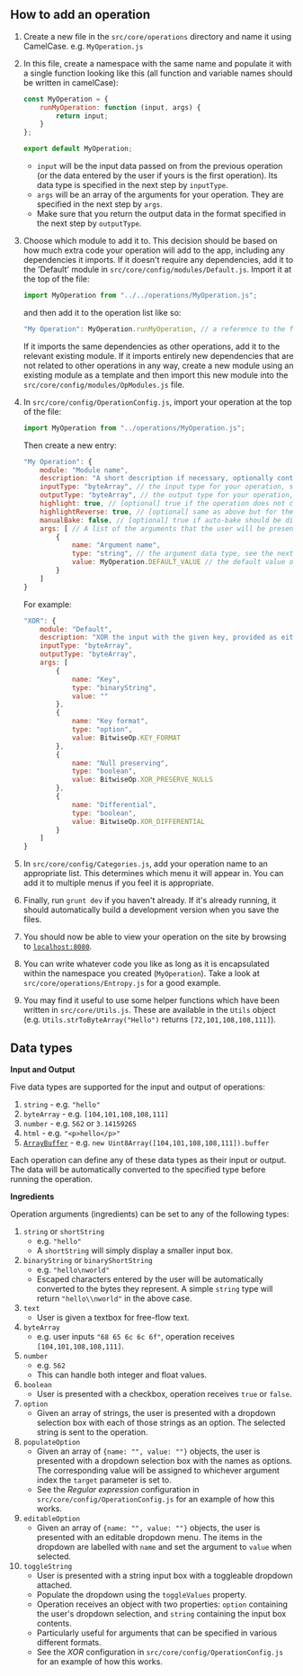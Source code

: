 ## How to add an operation

 1. Create a new file in the `src/core/operations` directory and name it using CamelCase. e.g. `MyOperation.js`
 2. In this file, create a namespace with the same name and populate it with a single function looking like this (all function and variable names should be written in camelCase):
    
    ```javascript
    const MyOperation = {
        runMyOperation: function (input, args) {
            return input;
        }
    };

    export default MyOperation;
    ```

    - `input` will be the input data passed on from the previous operation (or the data entered by the user if yours is the first operation). Its data type is specified in the next step by `inputType`.
    - `args` will be an array of the arguments for your operation. They are specified in the next step by `args`.
    - Make sure that you return the output data in the format specified in the next step by `outputType`.

 3. Choose which module to add it to. This decision should be based on how much extra code your operation will add to the app, including any dependencies it imports. If it doesn't require any dependencies, add it to the 'Default' module in `src/core/config/modules/Default.js`. Import it at the top of the file:

    ```javascript
    import MyOperation from "../../operations/MyOperation.js";
    ```

    and then add it to the operation list like so:

    ```javascript
    "My Operation": MyOperation.runMyOperation, // a reference to the function that runs your operation 
    ```

    If it imports the same dependencies as other operations, add it to the relevant existing module. If it imports entirely new dependencies that are not related to other operations in any way, create a new module using an existing module as a template and then import this new module into the `src/core/config/modules/OpModules.js` file.
 4. In `src/core/config/OperationConfig.js`, import your operation at the top of the file:

    ```javascript
    import MyOperation from "../operations/MyOperation.js";
    ```

    Then create a new entry:

    ```javascript
	"My Operation": {
		module: "Module name",
		description: "A short description if necessary, optionally containing HTML code (e.g. lists and paragraphs)",
		inputType: "byteArray", // the input type for your operation, see the next section for valid types
		outputType: "byteArray", // the output type for your operation, see the next section for valid types
		highlight: true, // [optional] true if the operation does not change the position of bytes in the output (so that highlighting can be calculated)
		highlightReverse: true, // [optional] same as above but for the reverse of the operation (output to input highlighting)
		manualBake: false, // [optional] true if auto-bake should be disabled when this operation is added to the recipe
		args: [ // A list of the arguments that the user will be presented with
			{
				name: "Argument name",
				type: "string", // the argument data type, see the next section for valid types
				value: MyOperation.DEFAULT_VALUE // the default value of the argument
			}
		]
	}
    ```
        
    For example:
    
    ```javascript
	"XOR": {
		module: "Default",
		description: "XOR the input with the given key, provided as either a hex or ASCII string.<br>e.g. fe023da5<br><br><b>Options</b><br><u>Null preserving:</u> If the current byte is 0x00 or the same as the key, skip it.<br><br><u>Differential:</u> Set the key to the value of the previously decoded byte.",
		inputType: "byteArray",
		outputType: "byteArray",
		args: [
			{
				name: "Key",
				type: "binaryString",
				value: ""
			},
			{
				name: "Key format",
				type: "option",
				value: BitwiseOp.KEY_FORMAT
			},
			{
				name: "Null preserving",
				type: "boolean",
				value: BitwiseOp.XOR_PRESERVE_NULLS
			},
			{
				name: "Differential",
				type: "boolean",
				value: BitwiseOp.XOR_DIFFERENTIAL
			}
		]
	}
    ```
        
 5. In `src/core/config/Categories.js`, add your operation name to an appropriate list. This determines which menu it will appear in. You can add it to multiple menus if you feel it is appropriate.
 6. Finally, run `grunt dev` if you haven't already. If it's already running, it should automatically build a development version when you save the files.
 7. You should now be able to view your operation on the site by browsing to [`localhost:8080`](http://localhost:8080).
 8. You can write whatever code you like as long as it is encapsulated within the namespace you created (`MyOperation`). Take a look at `src/core/operations/Entropy.js` for a good example.
 9. You may find it useful to use some helper functions which have been written in `src/core/Utils.js`. These are available in the `Utils` object (e.g. `Utils.strToByteArray("Hello")` returns `[72,101,108,108,111]`).
 

## Data types

**Input and Output**

Five data types are supported for the input and output of operations:

 1. `string` - e.g. `"hello"`
 2. `byteArray` - e.g. `[104,101,108,108,111]`
 3. `number` - e.g. `562` or `3.14159265`
 4. `html` - e.g. `"<p>hello</p>"`
 5. [`ArrayBuffer`](https://developer.mozilla.org/en-US/docs/Web/JavaScript/Reference/Global_Objects/ArrayBuffer) - e.g. `new Uint8Array([104,101,108,108,111]).buffer`
 
Each operation can define any of these data types as their input or output. The data will be automatically converted to the specified type before running the operation.

**Ingredients**

Operation arguments (ingredients) can be set to any of the following types:

 1. `string` or `shortString`
     - e.g. `"hello"`
     - A `shortString` will simply display a smaller input box.
 2. `binaryString` or `binaryShortString`
     - e.g. `"hello\nworld"`
     - Escaped characters entered by the user will be automatically converted to the bytes they represent. A simple `string` type will return `"hello\\nworld"` in the above case.
 3. `text`
     - User is given a textbox for free-flow text.
 4. `byteArray`
     - e.g. user inputs `"68 65 6c 6c 6f"`, operation receives `[104,101,108,108,111]`.
 5. `number`
     - e.g. `562`
     - This can handle both integer and float values.
 6. `boolean`
     - User is presented with a checkbox, operation receives `true` or `false`.
 7. `option`
     - Given an array of strings, the user is presented with a dropdown selection box with each of those strings as an option. The selected string is sent to the operation.
 7. `populateOption`
     - Given an array of `{name: "", value: ""}` objects, the user is presented with a dropdown selection box with the names as options. The corresponding value will be assigned to whichever argument index the `target` parameter is set to.
     - See the *Regular expression* configuration in `src/core/config/OperationConfig.js` for an example of how this works.
 8. `editableOption`
     - Given an array of `{name: "", value: ""}` objects, the user is presented with an editable dropdown menu. The items in the dropdown are labelled with `name` and set the argument to `value` when selected.
 9. `toggleString`
     - User is presented with a string input box with a toggleable dropdown attached.
     - Populate the dropdown using the `toggleValues` property.
     - Operation receives an object with two properties: `option` containing the user's dropdown selection, and `string` containing the input box contents.
     - Particularly useful for arguments that can be specified in various different formats.
     - See the *XOR* configuration in `src/core/config/OperationConfig.js` for an example of how this works.
